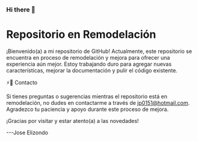 ### Hi there 👋

# Repositorio en Remodelación

¡Bienvenido(a) a mi repositorio de GitHub! Actualmente, este repositorio se encuentra en proceso de remodelación y mejora para ofrecer una experiencia aún mejor. Estoy trabajando duro para agregar nuevas características, mejorar la documentación y pulir el código existente.

⚡🌱 Contacto

Si tienes preguntas o sugerencias mientras el repositorio está en remodelación, no dudes en contactarme a través de jp0151@hotmail.com. Agradezco tu paciencia y apoyo durante este proceso de mejora.

¡Gracias por visitar y estar atento(a) a las novedades!

---Jose Elizondo

